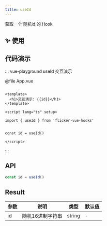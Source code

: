 ```yaml
---
title: useId
---
```


获取一个 随机id 的 Hook

## ✨ 使用

## 代码演示
::: vue-playground useId 交互演示

@file App.vue

```vue

<template>
  <h1>交互演示: {{id}}</h1>
</template>

<script lang="ts" setup>

import { useId } from 'flicker-vue-hooks'


const id = useId()

</script>

```

<!-- @include: ../../common/import.md -->


:::


## API
```typescript
const id = useId()
```


## Result

| 参数  | 说明 | 类型 | 默认值 |
| --- | --- |  --- | --- |
| id    | 随机16进制字符串  | string | - |
